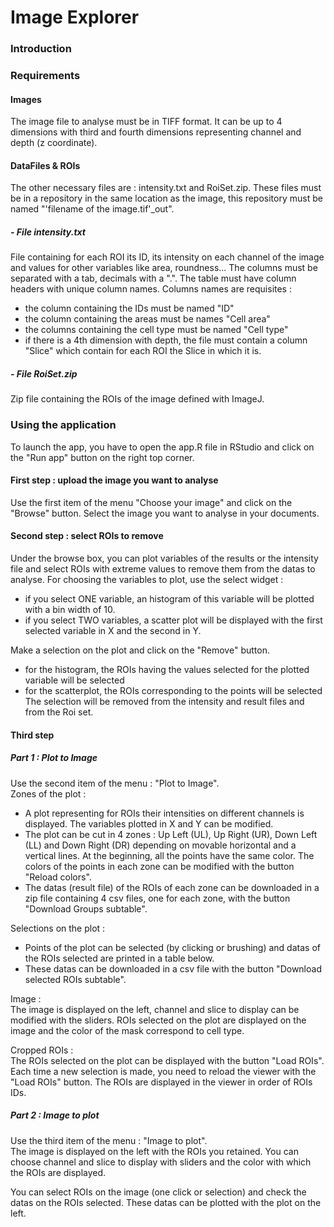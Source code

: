 # Image Explorer

### Introduction 

### Requirements 
#### Images 
The image file to analyse must be in TIFF format. It can be up to 4 dimensions with third and fourth dimensions representing channel and depth (z coordinate). 

#### DataFiles & ROIs
The other necessary files are : intensity.txt and RoiSet.zip. These files must be in a repository in the same location as the image, this repository must be named "'filename of the image.tif'_out". 

##### - File intensity.txt 
File containing for each ROI its ID, its intensity on each channel of the image and values for other variables like area, roundness... 
The columns must be separated with a tab, decimals with a ".". 
The table must have column headers with unique column names. Columns names are requisites : 
- the column containing the IDs must be named "ID"
- the column containing the areas must be names "Cell area"
- the columns containing the cell type must be named "Cell type"
- if there is a 4th dimension with depth, the file must contain a column "Slice" which contain for each ROI the Slice in which it is. 

##### - File RoiSet.zip
Zip file containing the ROIs of the image defined with ImageJ. 

### Using the application 
To launch the app, you have to open the app.R file in RStudio and click on the "Run app" button on the right top corner. 

#### First step : upload the image you want to analyse 
Use the first item of the menu "Choose your image" and click on the "Browse" button. Select the image you want to analyse in your documents. 

#### Second step : select ROIs to remove
Under the browse box, you can plot variables of the results or the intensity file and select ROIs with extreme values to remove them from the datas to analyse. For choosing the variables to plot, use the select widget : 
* if you select ONE variable, an histogram of this variable will be plotted with a bin width of 10. 
* if you select TWO variables, a scatter plot will be displayed with the first selected variable in X and the second in Y. 

Make a selection on the plot and click on the "Remove" button. 
* for the histogram, the ROIs having the values selected for the plotted variable will be selected 
* for the scatterplot, the ROIs corresponding to the points will be selected
The selection will be removed from the intensity and result files and from the Roi set. 

#### Third step 
##### Part 1 : Plot to Image
Use the second item of the menu : "Plot to Image". <br>
Zones of the plot : 
* A plot representing for ROIs their intensities on different channels is displayed. The variables plotted in X and Y can be modified. 
* The plot can be cut in 4 zones : Up Left (UL), Up Right (UR), Down Left (LL) and Down Right (DR) depending on movable horizontal and a vertical lines. At the beginning, all the points have the same color. The colors of the points in each zone can be modified with the button "Reload colors".
* The datas (result file) of the ROIs of each zone can be downloaded in a zip file containing 4 csv files, one for each zone, with the button "Download Groups subtable". 


Selections on the plot :
* Points of the plot can be selected (by clicking or brushing) and datas of the ROIs selected are printed in a table below. 
* These datas can be downloaded in a csv file with the button "Download selected ROIs subtable". 

Image : <br>
The image is displayed on the left, channel and slice to display can be modified with the sliders. 
ROIs selected on the plot are displayed on the image and the color of the mask correspond to cell type. 

Cropped ROIs : <br>
The ROIs selected on the plot can be displayed with the button "Load ROIs". Each time a new selection is made, you need to reload the viewer with the "Load ROIs" button. 
The ROIs are displayed in the viewer in order of ROIs IDs. 

##### Part 2 : Image to plot 
Use the third item of the menu : "Image to plot". <br> 
The image is displayed on the left with the ROIs you retained. You can choose channel and slice to display with sliders and the color with which the ROIs are displayed. <br> 

You can select ROIs on the image (one click or selection) and check the datas on the ROIs selected. These datas can be plotted with the plot on the left. 
